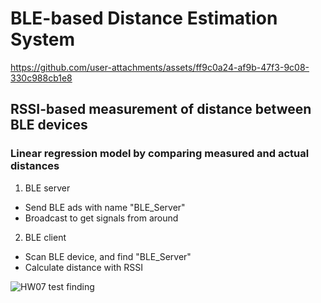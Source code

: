# BLE-based Distance Estimation System 




https://github.com/user-attachments/assets/ff9c0a24-af9b-47f3-9c08-330c988cb1e8

<h2> RSSI-based measurement of distance between BLE devices </h2>
<h3> Linear regression model by comparing measured and actual distances </h3>

1. BLE server
- Send BLE ads with name "BLE_Server"
- Broadcast to get signals from around
2. BLE client
- Scan BLE device, and find "BLE_Server"
- Calculate distance with RSSI

![HW07 test finding](https://github.com/user-attachments/assets/d81c3998-2659-4c95-b9e7-9cd0a991d32c)
